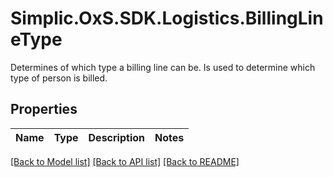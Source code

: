 # Simplic.OxS.SDK.Logistics.BillingLineType
Determines of which type a billing line can be.  Is used to determine which type of person is billed.

## Properties

Name | Type | Description | Notes
------------ | ------------- | ------------- | -------------

[[Back to Model list]](../README.md#documentation-for-models) [[Back to API list]](../README.md#documentation-for-api-endpoints) [[Back to README]](../README.md)

